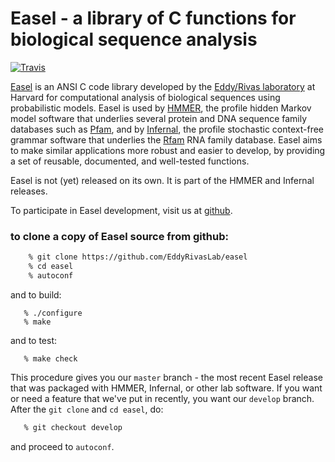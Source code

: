 # Easel - a library of C functions for biological sequence analysis

[![Travis](https://img.shields.io/travis/com/horta/easel/eddy-develop.svg?label=linux%20%26%20macos%20builds)](https://travis-ci.com/horta/easel)

[Easel](http://bioeasel.org) is an ANSI C code library developed by
the [Eddy/Rivas laboratory](http://eddylab.org) at Harvard for
computational analysis of biological sequences using probabilistic
models. Easel is used by [HMMER](http://hmmer.org), the profile hidden
Markov model software that underlies several protein and DNA sequence
family databases such as [Pfam](http://pfam.xfam.org), and by
[Infernal](http://eddylab.org/infernal), the profile stochastic
context-free grammar software that underlies the
[Rfam](http://rfam.xfam.org) RNA family database. Easel aims to make
similar applications more robust and easier to develop, by providing a
set of reusable, documented, and well-tested functions.

Easel is not (yet) released on its own. It is part of the HMMER and
Infernal releases.

To participate in Easel development, visit us at
[github](https://github.com/EddyRivasLab/easel).


### to clone a copy of Easel source from github:

```bash
    % git clone https://github.com/EddyRivasLab/easel
    % cd easel
    % autoconf
```

and to build:

```
   % ./configure
   % make
```

and to test:

```
   % make check
```   

This procedure gives you our `master` branch - the most recent Easel
release that was packaged with HMMER, Infernal, or other lab
software. If you want or need a feature that we've put in recently,
you want our `develop` branch. After the `git clone` and `cd easel`,
do:

```bash
   % git checkout develop
```

and proceed to `autoconf`.











